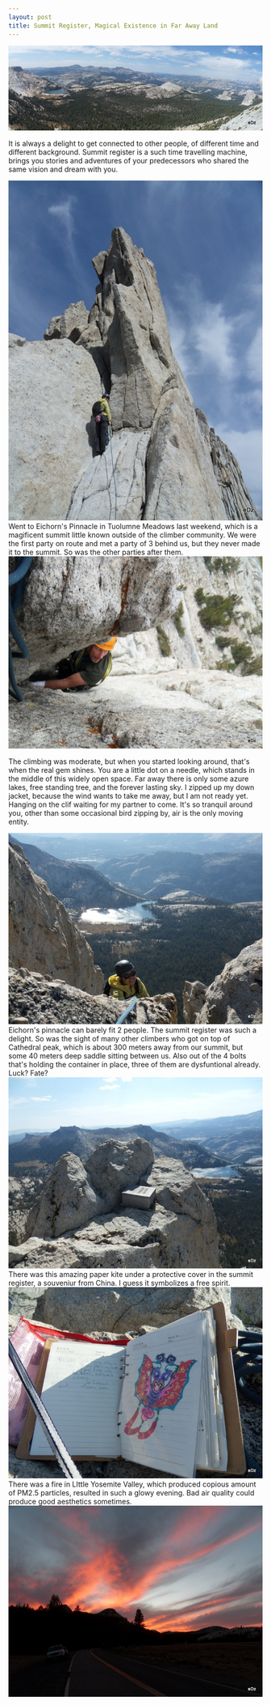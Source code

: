 ```yaml
---
layout: post
title: Summit Register, Magical Existence in Far Away Land
---
```

<div><img  src="/content/images/2014eichorns/cathedral_lake.jpg" ></div>
<div></div>
<p>It is always a delight to get connected to other people, of different time and different background. Summit register is a such time travelling machine, brings you stories and adventures of your predecessors who shared the same vision and dream with you.</p>
<div></div>
<div></div>
<div><img  src="/content/images/2014eichorns/sdc14160.jpg" ></div>
<div></div>
<div>Went to Eichorn's Pinnacle in Tuolumne Meadows last weekend, which is a magificent summit little known outside of the climber community. We were the first party on route and met a party of 3 behind us, but they never made it to the summit. So was the other parties after them.</div>
<div></div>
<div><img  src="/content/images/2014eichorns/sdc14129.jpg" ></div>
<div></div>
<div></div>
<p>The climbing was moderate, but when you started looking around, that's when the real gem shines. You are a little dot on a needle, which stands in the middle of this widely open space. Far away there is only some azure lakes, free standing tree, and the forever lasting sky. I zipped up my down jacket, because the wind wants to take me away, but I am not ready yet. Hanging on the clif waiting for my partner to come. It's so tranquil around you, other than some occasional bird zipping by, air is the only moving entity.</p>
<div></div>
<div><img  src="/content/images/2014eichorns/sdc14181.jpg" ></div>
<div></div>
<div>Eichorn's pinnacle can barely fit 2 people. The summit register was such a delight. So was the sight of many other climbers who got on top of Cathedral peak, which is about 300 meters away from our summit, but some 40 meters deep saddle sitting between us. Also out of the 4 bolts that's holding the container in place, three of them are dysfuntional already. Luck? Fate?</div>
<div></div>
<div><img  src="/content/images/2014eichorns/sdc14171.jpg" ></div>
<div></div>
<div>There was this amazing paper kite under a protective cover in the summit register, a souveniur from China. I guess it symbolizes a free spirit.</div>
<div></div>
<div><img  src="/content/images/2014eichorns/sdc14178.jpg" ></div>
<div></div>
<div>There was a fire in LIttle Yosemite Valley, which produced copious amount of PM2.5 particles, resulted in such a glowy evening. Bad air quality could produce good aesthetics sometimes.</div>
<div></div>
<div><img  src="/content/images/2014eichorns/sdc14199.jpg" ></div>
